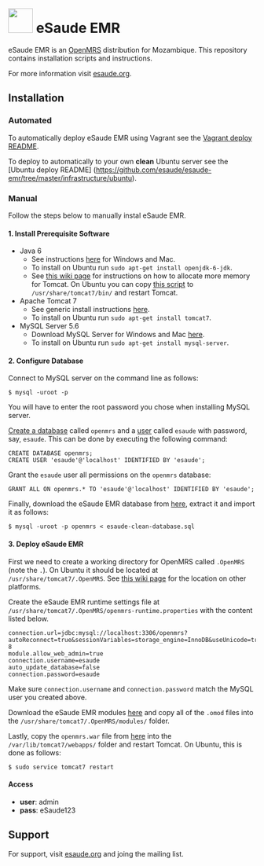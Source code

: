 # <img src="https://s3-eu-west-1.amazonaws.com/esaude/images/esaude-logo.png" height="50px"/> eSaude EMR

eSaude EMR is an [OpenMRS](http://www.openmrs.org/) distribution for Mozambique. This repository contains installation scripts and instructions.

For more information visit [esaude.org](http://esaude.org).

## Installation

### Automated

To automatically deploy eSaude EMR using Vagrant see the [Vagrant deploy README](https://github.com/esaude/esaude-emr/tree/master/infrastructure/vagrant).

To deploy to automatically to your own **clean** Ubuntu server see the [Ubuntu deploy README] (https://github.com/esaude/esaude-emr/tree/master/infrastructure/ubuntu).

### Manual

Follow the steps below to manually instal eSaude EMR.

#### 1. Install Prerequisite Software

* Java 6
   * See instructions [here](http://www.java.com/en/download/faq/java_6.xml) for Windows and Mac.
   * To install on Ubuntu run `sudo apt-get install openjdk-6-jdk`.
   * See [this wiki page](https://wiki.openmrs.org/display/docs/Troubleshooting+Memory+Errors) for instructions on how to allocate more memory for Tomcat. On Ubuntu you can copy [this script](https://github.com/esaude/esaude-emr/tree/master/infrastructure/artifacts/setenv.sh) to `/usr/share/tomcat7/bin/` and restart Tomcat.
* Apache Tomcat 7
   * See generic install instructions [here](http://tomcat.apache.org/tomcat-7.0-doc/setup.html).
   * To install on Ubuntu run `sudo apt-get install tomcat7`.
* MySQL Server 5.6
   * Download MySQL Server for Windows and Mac [here](http://dev.mysql.com/downloads/mysql/).
   * To install on Ubuntu run `sudo apt-get install mysql-server`.

#### 2. Configure Database

Connect to MySQL server on the command line as follows:

```
$ mysql -uroot -p
```
You will have to enter the root password you chose when installing MySQL server.

[Create a database](http://dev.mysql.com/doc/refman/5.1/en/create-database.html) called `openmrs` and a [user](http://dev.mysql.com/doc/refman/5.1/en/create-user.html) called `esaude` with password, say, `esaude`. This can be done by executing the following command:

```
CREATE DATABASE openmrs;
CREATE USER 'esaude'@'localhost' IDENTIFIED BY 'esaude';
```

Grant the `esaude` user all permissions on the `openmrs` database:

```
GRANT ALL ON openmrs.* TO 'esaude'@'localhost' IDENTIFIED BY 'esaude';
```

Finally, download the eSaude EMR database from [here](https://s3-eu-west-1.amazonaws.com/esaude/esaude-emr/deploy-artifacts/v1.0.0/esaude-clean-database.sql.zip), extract it and import it as follows:

```
$ mysql -uroot -p openmrs < esaude-clean-database.sql
```

#### 3. Deploy eSaude EMR

First we need to create a working directory for OpenMRS called `.OpenMRS` (note the `.`). On Ubuntu it should be located at `/usr/share/tomcat7/.OpenMRS`. See [this wiki page](https://wiki.openmrs.org/display/docs/Overriding+OpenMRS+Default+Runtime+Properties) for the location on other platforms.

Create the eSaude EMR runtime settings file at `/usr/share/tomcat7/.OpenMRS/openmrs-runtime.properties` with the content listed below.

```
connection.url=jdbc:mysql://localhost:3306/openmrs?autoReconnect=true&sessionVariables=storage_engine=InnoDB&useUnicode=true&characterEncoding=UTF-8
module.allow_web_admin=true
connection.username=esaude
auto_update_database=false
connection.password=esaude
```

Make sure `connection.username` and `connection.password` match the MySQL user you created above.

Download the eSaude EMR modules [here](https://s3-eu-west-1.amazonaws.com/esaude/esaude-emr/deploy-artifacts/v1.0.0/esaude-emr-modules.zip) and copy all of the `.omod` files into the `/usr/share/tomcat7/.OpenMRS/modules/` folder.

Lastly, copy the `openmrs.war` file from [here](https://s3-eu-west-1.amazonaws.com/esaude/esaude-emr/deploy-artifacts/v1.0.0/openmrs.war) into the `/var/lib/tomcat7/webapps/` folder and restart Tomcat. On Ubuntu, this is done as follows:

```
$ sudo service tomcat7 restart
```

#### Access

* **user**: admin
* **pass**: eSaude123

Support
-------

For support, visit [esaude.org](http://esaude.org) and joing the mailing list.
